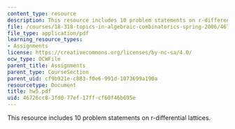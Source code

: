 ```yaml
---
content_type: resource
description: This resource includes 10 problem statements on r-differential lattices.
file: /courses/18-318-topics-in-algebraic-combinatorics-spring-2006/46726cc83fd077ef17ffcf60f46b695e_hw5.pdf
file_type: application/pdf
learning_resource_types:
- Assignments
license: https://creativecommons.org/licenses/by-nc-sa/4.0/
ocw_type: OCWFile
parent_title: Assignments
parent_type: CourseSection
parent_uid: cf9b921e-c883-f0e6-991d-1073699a190a
resourcetype: Document
title: hw5.pdf
uid: 46726cc8-3fd0-77ef-17ff-cf60f46b695e
---
```

This resource includes 10 problem statements on r-differential lattices.